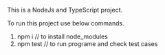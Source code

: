 This is a NodeJs and TypeScript project.

To run this project use below commands.

1. npm i // to install node_modules
2. npm test // to run programe and check test cases
